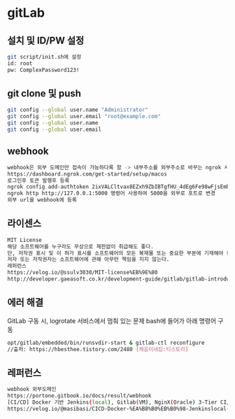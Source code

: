 # gitLab

## 설치 및 ID/PW 설정
```bash
git script/init.sh에 설정 
id: root
pw: ComplexPassword123! 
```


## git clone 및 push
```bash
git config --global user.name "Administrator"
git config --global user.email "root@example.com"
git config --global user.name
git config --global user.email
```

## webhook 
```bash
webhook은 외부 도메인만 접속이 가능하다록 함 -> 내부주소를 외부주소로 바꾸는 ngrok 사용
https://dashboard.ngrok.com/get-started/setup/macos
로그인후 토큰 발행후 등록
ngrok config add-authtoken 2ixVALCltvax8EZxh9ZbIBTgfHU_4dEg6Fe98wFjsEmbv2tPu
ngrok http http://127.0.0.1:5000 명령어 사용하여 5000을 외부로 포트로 변경 
외부 url을 webhook에 등록
```

## 라이센스
```bash
MIT License
해당 소프트웨어를 누구라도 무상으로 제한없이 취급해도 좋다.
단, 저작권 표시 및 이 허가 표시를 소프트웨어의 모든 복제물 또는 중요한 부분에 기재해야 한다.
저자 또는 저작권자는 소프트웨어에 관해 아무런 책임을 지지 않는다.
레퍼런스
https://velog.io/@ssulv3030/MIT-license%EB%9E%80
http://developer.gaeasoft.co.kr/development-guide/gitlab/gitlab-introduce/
```



## 에러 해결
GitLab 구동 시, logrotate 서비스에서 멈춰 있는 문제 bash에 들어가 아래 명령어 구동
```bash
opt/gitlab/embedded/bin/runsvdir-start & gitlab-ctl reconfigure
//출처: https://hbesthee.tistory.com/2480 [채윤이네집:티스토리]
```

## 레퍼런스 
```bash
webhook 외부도메인
https://portone.gitbook.io/docs/result/webhook
[CI/CD] Docker 기반 Jenkins(local), Gitlab(VM), NginX(Oracle) 3-Tier CI/CD 구축 실습
https://velog.io/@masibasi/CICD-Docker-%EA%B8%B0%EB%B0%98-Jenkinslocal-GitlabVM-NginXOracle-3-Tier-CICD-%EA%B5%AC%EC%B6%95-%EC%8B%A4%EC%8A%B5
```
